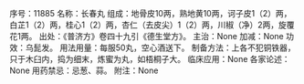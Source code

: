 序号：11885
名称：长春丸
组成：地骨皮10两，熟地黄10两，诃子皮1（2）两，白芷1（2）两，桂心1（2）两，杏仁（去皮尖）1（2）两，川椒（净）2两，旋覆花1两。
出处：《普济方》卷四十九引《德生堂方》。
主治：None
加减：None
功效：乌髭发。
用法用量：每服50丸，空心酒送下。
制备方法：上各不犯铜铁器，只于木臼内，捣为细末，炼蜜为丸，如梧桐子大。
临床应用：None
各家论述：None
用药禁忌：忌葱、蒜。
附注：None
